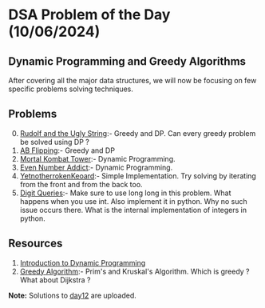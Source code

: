# DSA Problem of the Day (10/06/2024)

## Dynamic Programming and Greedy Algorithms

After covering all the major data structures, we will now be focusing on few specific problems solving techniques.

## Problems

0. [Rudolf and the Ugly String](https://codeforces.com/problemset/problem/1941/C):- Greedy and DP. Can every greedy problem be solved using DP ?
1. [AB Flipping](https://codeforces.com/problemset/problem/1896/B):- Greedy and DP
2. [Mortal Kombat Tower](https://codeforces.com/contest/1418/problem/C):- Dynamic Programming.
3. [Even Number Addict](https://codeforces.com/contest/1738/problem/C):- Dynamic Programming.
4. [YetnotherrokenKeoard](https://codeforces.com/problemset/problem/1907/B):- Simple Implementation. Try solving by iterating from the front and from the back too.
5. [Digit Queries](https://cses.fi/problemset/task/2431/):- Make sure to use long long in this problem. What happens when you use int. Also implement it in python. Why no such issue occurs there. What is the internal implementation of integers in python.

## Resources

1. [Introduction to Dynamic Programming](https://cp-algorithms.com/dynamic_programming/intro-to-dp.html)
2. [Greedy Algorithm](https://www.geeksforgeeks.org/greedy-algorithms/):- Prim's and Kruskal's Algorithm. Which is greedy ? What about Dijkstra ?

**Note:** Solutions to [day12](../day12) are uploaded.

